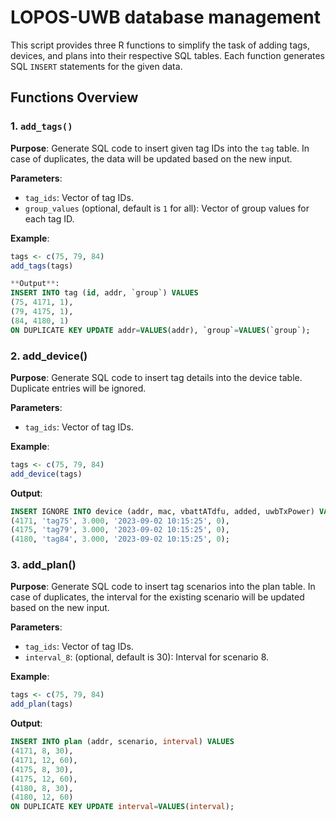 # LOPOS-UWB database management

This script provides three R functions to simplify the task of adding tags, devices, and plans into their respective SQL tables. Each function generates SQL `INSERT` statements for the given data.

## Functions Overview

### 1. `add_tags()`

**Purpose**: Generate SQL code to insert given tag IDs into the `tag` table. In case of duplicates, the data will be updated based on the new input.

**Parameters**:
- `tag_ids`: Vector of tag IDs.
- `group_values` (optional, default is `1` for all): Vector of group values for each tag ID.

**Example**:
```R
tags <- c(75, 79, 84)
add_tags(tags)
```
```sql
**Output**:
INSERT INTO tag (id, addr, `group`) VALUES
(75, 4171, 1),
(79, 4175, 1),
(84, 4180, 1)
ON DUPLICATE KEY UPDATE addr=VALUES(addr), `group`=VALUES(`group`);
```

### 2. add_device()
**Purpose**: Generate SQL code to insert tag details into the device table. Duplicate entries will be ignored.

**Parameters**:
- `tag_ids`: Vector of tag IDs.

**Example**:
```R
tags <- c(75, 79, 84)
add_device(tags)
```
**Output**:
```sql
INSERT IGNORE INTO device (addr, mac, vbattATdfu, added, uwbTxPower) VALUES
(4171, 'tag75', 3.000, '2023-09-02 10:15:25', 0),
(4175, 'tag79', 3.000, '2023-09-02 10:15:25', 0),
(4180, 'tag84', 3.000, '2023-09-02 10:15:25', 0);
```


### 3. add_plan()
**Purpose**: Generate SQL code to insert tag scenarios into the plan table. In case of duplicates, the interval for the existing scenario will be updated based on the new input.

**Parameters**:
- `tag_ids`: Vector of tag IDs.
- `interval_8`: (optional, default is 30): Interval for scenario 8.

**Example**:
```R
tags <- c(75, 79, 84)
add_plan(tags)
```
**Output**:
```sql
INSERT INTO plan (addr, scenario, interval) VALUES
(4171, 8, 30),
(4171, 12, 60),
(4175, 8, 30),
(4175, 12, 60),
(4180, 8, 30),
(4180, 12, 60)
ON DUPLICATE KEY UPDATE interval=VALUES(interval);
```



